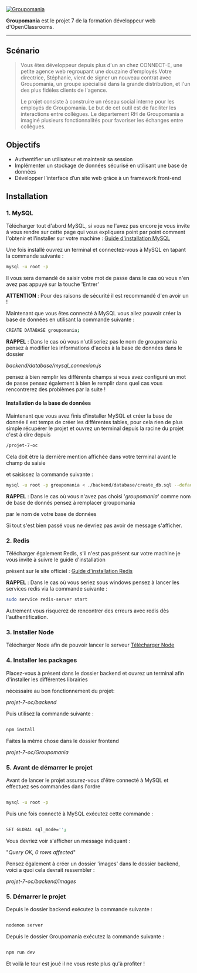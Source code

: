 <a href="#">
  <img src="https://i.gyazo.com/b21238e421d4be7db891935593f2e4b2.png" alt="Groupomania">
</a>

**Groupomania** est le projet 7 de la formation développeur web d'OpenClassrooms.

---

## Scénario

> Vous êtes développeur depuis plus d'un an chez CONNECT-E, une petite agence web regroupant une douzaine d'employés.Votre directrice, Stéphanie, vient de signer un nouveau contrat avec Groupomania, un groupe spécialisé dans la grande distribution, et l'un des plus fidèles clients de l'agence.
>
> Le projet consiste à construire un réseau social interne pour les employés de Groupomania. Le but de cet outil est de faciliter les interactions entre collègues. Le département RH de Groupomania a imaginé plusieurs fonctionnalités pour favoriser les échanges entre collègues.

## Objectifs

- Authentifier un utilisateur et maintenir sa session
- Implémenter un stockage de données sécurisé en utilisant une base de données
- Développer l’interface d’un site web grâce à un framework front-end

## Installation

### 1. MySQL
Télécharger tout d'abord MySQL, si vous ne l'avez pas encore 
je vous invite à vous rendre sur cette page qui vous expliquera point par point comment l'obtenir et l'installer sur votre machine  : [Guide d'installation MySQL](https://openclassrooms.com/fr/courses/6971126-implementez-vos-bases-de-donnees-relationnelles-avec-sql/7152681-installez-le-sgbd-mysql)

Une fois installé ouvrez un terminal et connectez-vous à MySQL en tapant la commande suivante : 
```bash
mysql -u root -p
```
Il vous sera demandé de saisir votre mot de passe dans le cas où vous n'en avez pas appuyé sur la touche 'Entrer'

**ATTENTION** : Pour des raisons de sécurité il est recommandé d'en avoir un !

Maintenant que vous êtes connecté à MySQL vous allez pouvoir créer la base de données en utilisant la commande suivante :

```bash
CREATE DATABASE groupomania;
```

**RAPPEL** : Dans le cas où vous n'utiliseriez pas le nom de groupomania pensez à modifier les informations d'accès à la base de données dans le dossier 

*backend/database/mysql_connexion.js* 

pensez à bien remplir les différents champs si vous avez configuré un mot de passe pensez également à bien le remplir dans quel cas vous rencontrerez des problèmes par la suite !


#### Installation de la base de données

Maintenant que vous avez finis d'installer MySQL et créer la base de donnée il est temps de créer les différentes tables, pour cela rien de plus simple
récupérer le projet et ouvrez un terminal depuis la racine du projet c'est à dire depuis

```bash
/projet-7-oc 
```

Cela doit être la dernière mention affichée dans votre terminal avant le champ de saisie

et saisissez la commande suivante : 

```bash
mysql -u root -p groupomania < ./backend/database/create_db.sql --default-character-set=UTF8
```
**RAPPEL** : Dans le cas où vous n'avez pas choisi '*groupomania*' comme nom de base de donnés pensez à remplacer groupomania

par le nom de votre base de données



Si tout s'est bien passé vous ne devriez pas avoir de message s'afficher.



### 2. Redis



Télécharger également Redis, s'il n'est pas présent sur votre machine je vous invite à suivre le guide d'installation

présent sur le site officiel : [Guide d'installation Redis](https://redis.io/docs/getting-started/)

**RAPPEL** : Dans le cas où vous seriez sous windows pensez à lancer les services redis via la commande suivante :

```bash
sudo service redis-server start
```

Autrement vous risquerez de rencontrer des erreurs avec redis dès l'authentification.


### 3. Installer Node



Télécharger Node afin de pouvoir lancer le serveur [Télécharger Node](https://nodejs.org/en/)



### 4. Installer les packages



Placez-vous à présent dans le dossier backend et ouvrez un terminal afin d'installer les différentes librairies

nécessaire au bon fonctionnement du projet:



*projet-7-oc/backend*



Puis utilisez la commande suivante :



```bash

npm install

```



Faites la même chose dans le dossier frontend



*projet-7-oc/Groupomania*



### 5. Avant de démarrer le projet



Avant de lancer le projet assurez-vous d'être connecté à MySQL et effectuez ses commandes dans l'ordre



```bash

mysql -u root -p

```

Puis une fois connecté à MySQL exécutez cette commande :

```bash

SET GLOBAL sql_mode='';

```

Vous devriez voir s'afficher un message indiquant :



"*Query OK, 0 rows affected*"

Pensez également à créer un dossier 'images' dans le dossier backend, voici a quoi cela devrait ressembler : 

*projet-7-oc/backend/images*


### 5. Démarrer le projet



Depuis le dossier backend exécutez la commande suivante :



```bash

nodemon server

```

Depuis le dossier Groupomania exécutez la commande suivante :



```bash

npm run dev

```



Et voilà le tour est joué il ne vous reste plus qu'à profiter !

